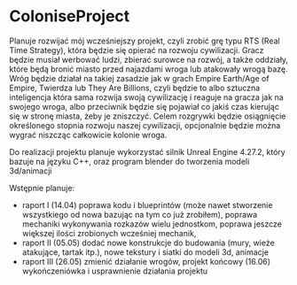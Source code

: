 # ColoniseProject

Planuje rozwijać mój wcześniejszy projekt, czyli zrobić grę typu RTS (Real Time Strategy), która będzie się opierać na rozwoju cywilizacji. Gracz będzie musiał werbować ludzi, zbierać surowce na rozwój, a także oddziały, które będą bronić miasto przed najazdami wroga lub atakowały wrogą bazę. 
Wróg będzie działał na takiej zasadzie jak w grach Empire Earth/Age of Empire, Twierdza lub They Are Billions, czyli będzie to albo sztuczna inteligencja która sama rozwija swoją cywilizację i reaguje na gracza jak na swojego wroga, albo przeciwnik będzie się pojawiał co jakiś czas kierując się w stronę miasta, żeby je zniszczyć. Celem rozgrywki będzie osiągnięcie określonego stopnia rozwoju naszej cywilizacji, opcjonalnie będzie można wygrać niszcząc całkowicie kolonie wroga. 

Do realizacji projektu planuje wykorzystać silnik Unreal Engine 4.27.2, który bazuje na języku C++, oraz program blender do tworzenia modeli 3d/animacji

Wstępnie planuje:
- raport I (14.04)
  poprawa kodu i blueprintów (może nawet stworzenie wszystkiego od nowa bazując na tym co już zrobiłem),
  poprawa mechaniki wykonywania rozkazów wielu jednostkom,
  poprawa jeszcze większej ilości zrobionych wcześniej mechanik,
- raport II (05.05)
  dodać nowe konstrukcje do budowania (mury, wieże atakujące, tartak itp.),
  nowe tekstury i siatki do modeli 3d,
  animacje
- raport III (26.05)
  zmienić działanie wrogów,
projekt końcowy (16.06)
  wykończeniówka i usprawnienie działania projektu
